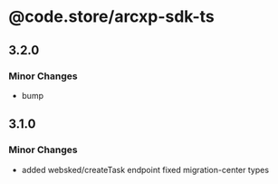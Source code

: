 # @code.store/arcxp-sdk-ts

## 3.2.0

### Minor Changes

- bump

## 3.1.0

### Minor Changes

- added websked/createTask endpoint
  fixed migration-center types
